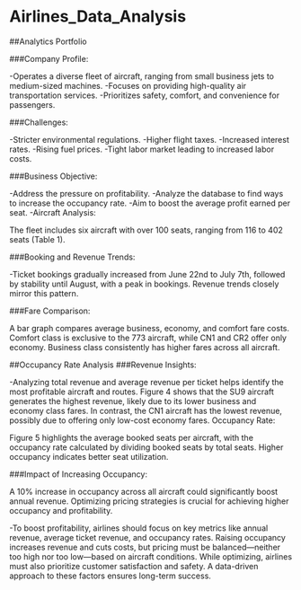 # Airlines_Data_Analysis
##Analytics Portfolio

###Company Profile:

-Operates a diverse fleet of aircraft, ranging from small business jets to medium-sized machines.
-Focuses on providing high-quality air transportation services.
-Prioritizes safety, comfort, and convenience for passengers.

###Challenges:

-Stricter environmental regulations.
-Higher flight taxes.
-Increased interest rates.
-Rising fuel prices.
-Tight labor market leading to increased labor costs.

###Business Objective:

-Address the pressure on profitability.
-Analyze the database to find ways to increase the occupancy rate.
-Aim to boost the average profit earned per seat.
-Aircraft Analysis:

The fleet includes six aircraft with over 100 seats, ranging from 116 to 402 seats (Table 1).

###Booking and Revenue Trends:

-Ticket bookings gradually increased from June 22nd to July 7th, followed by stability until August, with a peak in bookings. Revenue trends closely mirror this pattern.

###Fare Comparison:

A bar graph compares average business, economy, and comfort fare costs. Comfort class is exclusive to the 773 aircraft, while CN1 and CR2 offer only economy. Business class consistently has higher fares across all aircraft.

##Occupancy Rate Analysis
###Revenue Insights:

-Analyzing total revenue and average revenue per ticket helps identify the most profitable aircraft and routes. Figure 4 shows that the SU9 aircraft generates the highest revenue, likely due to its lower business and economy class fares. In contrast, the CN1 aircraft has the lowest revenue, possibly due to offering only low-cost economy fares.
Occupancy Rate:

Figure 5 highlights the average booked seats per aircraft, with the occupancy rate calculated by dividing booked seats by total seats. Higher occupancy indicates better seat utilization.

###Impact of Increasing Occupancy:

A 10% increase in occupancy across all aircraft could significantly boost annual revenue. Optimizing pricing strategies is crucial for achieving higher occupancy and profitability.

-To boost profitability, airlines should focus on key metrics like annual revenue, average ticket revenue, and occupancy rates. Raising occupancy increases revenue and cuts costs, but pricing must be balanced—neither too high nor too low—based on aircraft conditions. While optimizing, airlines must also prioritize customer satisfaction and safety. A data-driven approach to these factors ensures long-term success.
